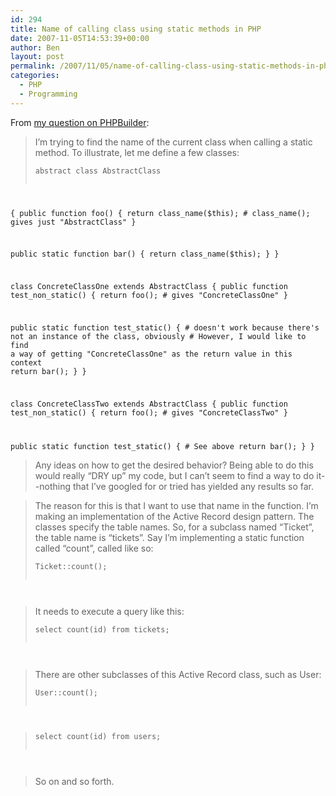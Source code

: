 ```yaml
---
id: 294
title: Name of calling class using static methods in PHP
date: 2007-11-05T14:53:39+00:00
author: Ben
layout: post
permalink: /2007/11/05/name-of-calling-class-using-static-methods-in-php/
categories:
  - PHP
  - Programming
---
```

From [my question on PHPBuilder](http://board.phpbuilder.com/showthread.php?10347048-Name-of-calling-class-using-static-methods):

> I&#8217;m trying to find the name of the current class when calling a static method. To illustrate, let me define a few classes:
> 
> <pre><code class="php">abstract class AbstractClass
{
  public function foo()
  {
    return class_name($this);
    # class_name(); gives just "AbstractClass"
  }

  public static function bar()
  {
    return class_name($this);
  }
}

class ConcreteClassOne extends AbstractClass
{
  public function test_non_static()
  {
     return foo();  # gives "ConcreteClassOne"
  }

  public static function test_static()
  {
     # doesn't work because there's not an instance of the class, obviously
     # However, I would like to find a way of getting "ConcreteClassOne" as the return value in this context
     return bar();
  }
}

class ConcreteClassTwo extends AbstractClass
{
  public function test_non_static()
  {
     return foo();  # gives "ConcreteClassTwo"
  }

  public static function test_static()
  {
     # See above
     return bar();
  }
}
</code></pre>
> 
> Any ideas on how to get the desired behavior? Being able to do this would really &#8220;DRY up&#8221; my code, but I can&#8217;t seem to find a way to do it--nothing that I&#8217;ve googled for or tried has yielded any results so far. 

> The reason for this is that I want to use that name in the function. I&#8217;m making an implementation of the Active Record design pattern. The classes specify the table names. So, for a subclass named &#8220;Ticket&#8221;, the table name is &#8220;tickets&#8221;. Say I&#8217;m implementing a static function called &#8220;count&#8221;, called like so:
> 
> <pre><code class="php">Ticket::count();
</code></pre>
> 
> It needs to execute a query like this:
> 
> <pre><code class="sql">select count(id) from tickets;
</code></pre>
> 
> There are other subclasses of this Active Record class, such as User:
> 
> <pre><code class="php">User::count();
</code></pre>
> 
> <pre><code class="sql">select count(id) from users;
</code></pre>
> 
> So on and so forth.